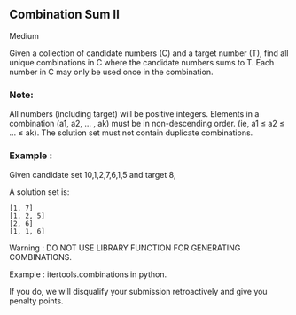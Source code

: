 ## Combination Sum II

Medium

Given a collection of candidate numbers (C) and a target number (T), find all unique combinations in C where the candidate numbers sums to T.
Each number in C may only be used once in the combination.

### Note:

All numbers (including target) will be positive integers.
Elements in a combination (a1, a2, … , ak) must be in non-descending order. (ie, a1 ≤ a2 ≤ … ≤ ak).
The solution set must not contain duplicate combinations.

### Example :

Given candidate set 10,1,2,7,6,1,5 and target 8,

A solution set is:
```
[1, 7]
[1, 2, 5]
[2, 6]
[1, 1, 6]
```
Warning : DO NOT USE LIBRARY FUNCTION FOR GENERATING COMBINATIONS.

Example : itertools.combinations in python.

If you do, we will disqualify your submission retroactively and give you penalty points.
